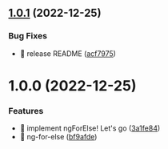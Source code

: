 ## [1.0.1](https://github.com/kreuzerk/ng-for-else/compare/v1.0.0...v1.0.1) (2022-12-25)

### Bug Fixes

- 🐛 release README ([acf7975](https://github.com/kreuzerk/ng-for-else/commit/acf7975c9109eacd9c93bae143089469a1a7c7fb))

# 1.0.0 (2022-12-25)

### Features

- 🎸 implement ngForElse! Let's go ([3a1fe84](https://github.com/kreuzerk/ng-for-else/commit/3a1fe84b11b749f7236c9834bfc323c403263095))
- 🎸 ng-for-else ([bf9afde](https://github.com/kreuzerk/ng-for-else/commit/bf9afdebe130c0841295cfde5d3f134a4bd4ab27))
